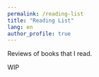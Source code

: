 ```yaml
---
permalink: /reading-list
title: "Reading List"
lang: en
author_profile: true
---
```


Reviews of books that I read.

WIP
